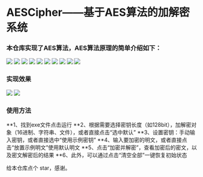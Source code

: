 # AESCipher——基于AES算法的加解密系统

### 本仓库实现了AES算法，AES算法原理的简单介绍如下：
![](README_md_files%5Cimage.png?v=1&type=image)
![](README_md_files%5Cimage%20%282%29.png?v=1&type=image)
![](README_md_files%5Cimage%20%283%29.png?v=1&type=image)
![](README_md_files%5Cimage%20%284%29.png?v=1&type=image)
![](README_md_files%5Cimage%20%285%29.png?v=1&type=image)
![](README_md_files%5Cimage%20%286%29.png?v=1&type=image)
![](README_md_files%5Cimage%20%287%29.png?v=1&type=image)
![](README_md_files%5Cimage%20%288%29.png?v=1&type=image)
![](README_md_files%5Cimage%20%289%29.png?v=1&type=image)
![](README_md_files%5Cimage%20%2811%29.png?v=1&type=image)


### 实现效果
![](README_md_files%5Cimage%20%2812%29.png?v=1&type=image)
![](README_md_files%5Cimage%20%2813%29.png?v=1&type=image)


### 使用方法

**1、找到exe文件点击运行
**2、根据需要选择密钥长度（如128bit），加解密对象（16进制、字符串、文件），或者直接点击“选中默认”
**3、设置密钥：手动输入密钥，或者直接选中“使用示例密钥”
**4、输入要加密的明文，或者直接点击“放置示例明文”使用默认明文
**5、点击“加密并解密”，查看加密后的密文，以及密文解密后的结果
**6、此外，可以通过点击“清空全部”一键恢复初始状态

给本仓库点个 star，感谢。
